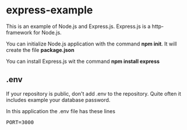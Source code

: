 # express-example

This is an example of Node.js and Express.js. Express.js is a http-framework for Node.js.

You can initialize Node.js application with the command **npm init**. It will create the file **package.json**

You can install Express.js wit the command **npm install express**

## .env

If your repository is public, don't add .env to the repository. Quite often it includes example your database password. 

In this application the .env file has these lines 
<pre>
PORT=3000
</pre>